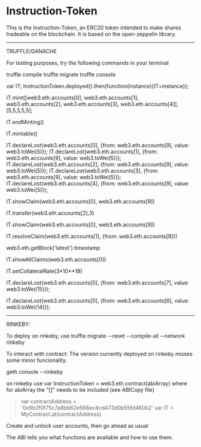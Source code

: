 # Instruction-Token
This is the Instruction-Token, an ERC20 token intended to make shares tradeable on the blockchain.
It is based on the open-zeppelin library.


-----------------------------------------------------------------------------------------------
TRUFFLE/GANACHE

For testing purposes, try the following commands in your terminal

truffle compile
truffle migrate
truffle console

var IT;
InstructionToken.deployed().then(function(instance){IT=instance});

IT.mint([web3.eth.accounts[0], web3.eth.accounts[1], web3.eth.accounts[2], web3.eth.accounts[3], web3.eth.accounts[4]], [5,5,5,5,5];


IT.endMinting()

IT.mintable()

IT.declareLost(web3.eth.accounts[0], {from: web3.eth.accounts[9], value: web3.toWei(5)});
IT.declareLost(web3.eth.accounts[1], {from: web3.eth.accounts[9], value: web3.toWei(5)}); 
IT.declareLost(web3.eth.accounts[2], {from: web3.eth.accounts[9], value: web3.toWei(5)});
IT.declareLost(web3.eth.accounts[3], {from: web3.eth.accounts[9], value: web3.toWei(5)}); 
IT.declareLost(web3.eth.accounts[4], {from: web3.eth.accounts[9], value: web3.toWei(5)});  


IT.showClaim(web3.eth.accounts[0], web3.eth.accounts[9])  

IT.transfer(web3.eth.accounts[2],3)

IT.showClaim(web3.eth.accounts[0], web3.eth.accounts[9])  

IT.resolveClaim(web3.eth.accounts[1], {from: web3.eth.accounts[9]})  

web3.eth.getBlock('latest').timestamp

IT.showAllClaims(web3.eth.accounts[0])

IT.setCollateralRate(3*10**18)

IT.declareLost(web3.eth.accounts[0], {from: web3.eth.accounts[7], value: web3.toWei(15)});  

IT.declareLost(web3.eth.accounts[0], {from: web3.eth.accounts[6], value: web3.toWei(14)});  


------------------------------------------------
RINKEBY:

To deploy on rinkeby, use truffle migrate --reset --compile-all --network rinkeby

To interact with contract:
The version currently deployed on rinkeby misses some minor funcionality.

geth console --rinkeby

on rinkeby use var InstructionToken = web3.eth.contract(abiArray)
where for abiArray the "[]" needs to be included (see ABICopy file)

> var contractAddress = '0x9b2f0f75c7a8bb62e566ec4cd473d0b55fd460b2'
> var IT = MyContract.at(contractAddress)

Create and unlock user accounts, then go ahead as usual

The ABI tells you what functions are available and how to use them. 
